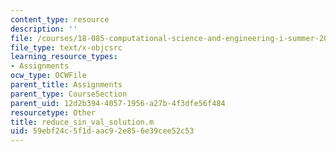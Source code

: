 ```yaml
---
content_type: resource
description: ''
file: /courses/18-085-computational-science-and-engineering-i-summer-2020/59ebf24c5f1daac92e856e39cee52c53_reduce_sin_val_solution.m
file_type: text/x-objcsrc
learning_resource_types:
- Assignments
ocw_type: OCWFile
parent_title: Assignments
parent_type: CourseSection
parent_uid: 12d2b394-4057-1956-a27b-4f3dfe56f484
resourcetype: Other
title: reduce_sin_val_solution.m
uid: 59ebf24c-5f1d-aac9-2e85-6e39cee52c53
---
```

